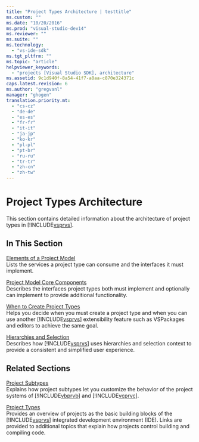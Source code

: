 ```yaml
---
title: "Project Types Architecture | testtitle"
ms.custom: ""
ms.date: "10/20/2016"
ms.prod: "visual-studio-dev14"
ms.reviewer: ""
ms.suite: ""
ms.technology: 
  - "vs-ide-sdk"
ms.tgt_pltfrm: ""
ms.topic: "article"
helpviewer_keywords: 
  - "projects [Visual Studio SDK], architecture"
ms.assetid: 9c1d940f-8a54-41f7-a8aa-c870e324371c
caps.latest.revision: 6
ms.author: "gregvanl"
manager: "ghogen"
translation.priority.mt: 
  - "cs-cz"
  - "de-de"
  - "es-es"
  - "fr-fr"
  - "it-it"
  - "ja-jp"
  - "ko-kr"
  - "pl-pl"
  - "pt-br"
  - "ru-ru"
  - "tr-tr"
  - "zh-cn"
  - "zh-tw"
---
```

# Project Types Architecture
This section contains detailed information about the architecture of project types in [!INCLUDE[vsprvs](../code-quality/includes/vsprvs_md.md)].  
  
## In This Section  
 [Elements of a Project Model](../extensibility-internals/elements-of-a-project-model.md)  
 Lists the services a project type can consume and the interfaces it must implement.  
  
 [Project Model Core Components](../extensibility-internals/project-model-core-components.md)  
 Describes the interfaces project types both must implement and optionally can implement to provide additional functionality.  
  
 [When to Create Project Types](../extensibility-internals/when-to-create-project-types.md)  
 Helps you decide when you must create a project type and when you can use another [!INCLUDE[vsprvs](../code-quality/includes/vsprvs_md.md)] extensibility feature such as VSPackages and editors to achieve the same goal.  
  
 [Hierarchies and Selection](../extensibility-internals/hierarchies-and-selection.md)  
 Describes how [!INCLUDE[vsprvs](../code-quality/includes/vsprvs_md.md)] uses hierarchies and selection context to provide a consistent and simplified user experience.  
  
## Related Sections  
 [Project Subtypes](../extensibility-internals/project-subtypes.md)  
 Explains how project subtypes let you customize the behavior of the project systems of [!INCLUDE[vbprvb](../code-quality/includes/vbprvb_md.md)] and [!INCLUDE[vcprvc](../code-quality/includes/vcprvc_md.md)].  
  
 [Project Types](../extensibility-internals/project-types.md)  
 Provides an overview of projects as the basic building blocks of the [!INCLUDE[vsprvs](../code-quality/includes/vsprvs_md.md)] integrated development environment (IDE). Links are provided to additional topics that explain how projects control building and compiling code.